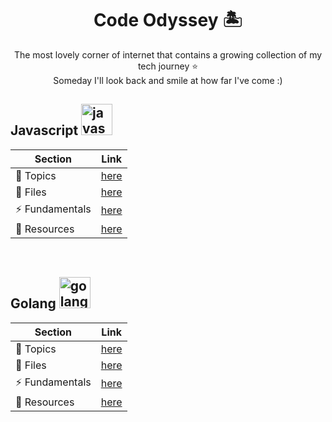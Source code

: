 <h1 align="center">Code Odyssey 🏝️</h1>

<p align="center">The most lovely corner of internet that contains a growing collection of my tech journey ⭐️ <br> Someday I'll look back and smile at how far I've come :)</p>

<h2>Javascript   <img width="50" height="50" alt="javascript" src="https://github.com/user-attachments/assets/f31c8ee2-16c6-4004-a84f-ed7c263defd8" /></h2>

|Section           |Link                           |
|------------------|-------------------------------|
|📝 Topics         |[here](Javascript/README.md)   |
|📒 Files          |[here](Javascript/files)       |
|⚡️ Fundamentals   |[here](Javascript/fundamentals)|
|🔗 Resources      |[here](Javascript/RESOURCES.md)|

<br>
<h2>Golang <img width="50" height="50" alt="golang" src="https://github.com/user-attachments/assets/4ac3300f-00ce-431f-8b1b-8f179db65cf4" /></h2>

|Section           |Link                           |
|------------------|-------------------------------|
|📝 Topics         |[here](Golang/README.md)   |
|📒 Files          |[here](Golang/files)       |
|⚡️ Fundamentals   |[here](Golang/fundamentals)|
|🔗 Resources      |[here](Golang/RESOURCES.md)|


